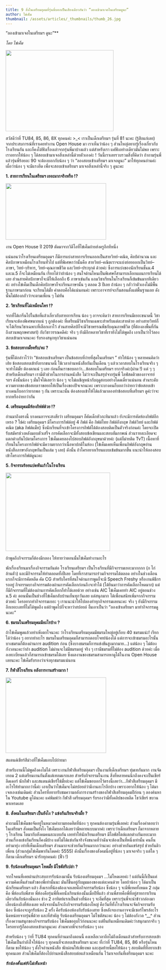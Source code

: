 ```yaml
---
title: 9 สิ่งในเตรียมอุดมที่รุ่นพี่บอกเป็นเสียงเดียวกันว่า “ลองเข้ามาเจอในเตรียมดูนะ”
author: ไข่เค็ม
thumbnail: /assets/articles/_thumbnails/thumb_26.jpg
---
```


“ลองเข้ามาเจอในเตรียมฯ ดูนะ”</u>\*\*

_โดย ไข่เค็ม_

<img src="/assets/articles/General-9Things_assets/media/image3.jpg" style="width:3.63251in;height:2.72378in" />

สวัสดีว่าที่ TU84, 85, 86, 8X ทุกคนค่ะ &gt;\_&lt; เราเป็นเด็กเตรียมฯ
รุ่นที่ 81 นะคะ (รู้สึกแก่เลย) จากประสบการณ์ที่เราเคยทำงาน Open House มา
เราเห็นว่าน้อง ๆ ส่วนใหญ่อยากรู้เรื่องเกี่ยวกับโรงเรียนกัน
และก็คงได้ฟังเรื่องเล่าจากรุ่นพี่มาบ้างแล้ว แต่สำหรับเรา
แค่ฟังอย่างเดียวมันไม่พอ เพราะเราอยากให้น้อง ๆ
ได้สอบเข้ามาเจอสิ่งเหล่านี้ด้วยตัวเองค่ะ !
วันนี้เราเลยรวบรวมสิ่งที่คิดว่า ถ้าถามรุ่นพี่แล้วรุ่นพี่ร้อยละ 90
จะต้องบอกกับน้อง ๆ ว่า “ลองสอบเข้าเตรียมฯ มาเจอดูนะ” มาให้ทุกคนอ่านค่ะ
เผื่อว่าน้อง ๆ จะมีแรงฮึด เพื่อจะสอบเข้าเตรียมฯ มาเจอสิ่งเหล่านี้จริง ๆ
ดูนะคะ

**1. สายการเรียนในเตรียมฯ เยอะมากจริงหรือ !?**

<img src="/assets/articles/General-9Things_assets/media/image1.jpg" style="width:3.38195in;height:1.89518in" />

งาน Open House ปี 2019 ตัดมาจากวิดีโอที่ไข่เค็มถ่ายส่งครูอีกทีหนึ่ง

แน่นอนว่าโรงเรียนเตรียมอุดมฯ ก็มีการแบ่งสายการเรียนออกเป็นสายวิทย์-คณิต,
ศิลป์คำนวณ และศิลป์ภาษาเหมือนโรงเรียนทั่วไป แต่ที่พิเศษกว่านั้นคือ
สายวิทย์-คณิตเราจะแบ่งย่อยออกเป็นวิทย์–ภาษา, วิทย์-บริหาร,
วิทย์–คุณภาพชีวิต และวิทย์–ประยุกต์ ด้วยค่ะ
ซึ่งการแบ่งของนักเรียนชั้นม.4 และม.5 ก็จะไม่เหมือนกัน เรียกได้ว่าถ้าน้อง
ๆ สนใจด้านไหนเป็นพิเศษก็สามารถเลือกแผนการเรียนได้เลย
ส่วนสายศิลป์ภาษาก็จะมีให้เลือกถึง 6 ภาษาเช่นกัน
แถมวิชาเรียนในโรงเรียนก็เข้มข้นมากทีเดียวค่ะ
อย่างไข่เค็มเป็นเด็กศิลป์ภาษาก็จะเรียนภาษานั้น ๆ ตลอด 3 ปีเลย ถ้าน้อง ๆ
กลัวว่าตัวเองไม่มีพื้นฐานภาษามาก่อน จะเรียนได้มั้ย คำตอบคือได้แน่นอนค่ะ
เพราะอาจารย์จะเริ่มสอนตั้งแต่พื้นฐานเลย ดังนั้นไม่ต้องกลัวว่าจะตามเพื่อน
ๆ ไม่ทัน

**2. วิชาเรียนที่ไม่เหมือนใคร !?**

จากที่ได้เกริ่นไปในข้อที่แล้วเกี่ยวกับสายการเรียน น้อง ๆ อาจจะคิดว่า
สายการเรียนมีเยอะขนาดนี้ วิชาเรียนจะต้องพิเศษมากแน่ ๆ ถูกต้องค่ะ
ที่เตรียมมีวิชาเรียนเฉพาะสำหรับแต่ละสายด้วย
อย่างสายวิทย์ก็จะได้เรียนวิชาเฉพาะที่เลือกเอาไว้
ส่วนสายศิลป์ก็จะมีวิชาพรรณพืชกับคุณภาพชีวิต
(ที่ต้องลงพื้นที่กันถึงสวนพฤกษศาสตร์) กับวิชาวรรณคดีค่ะ จริง ๆ
ยังมีอีกหลายวิชาที่เรายังไม่ได้พูดถึง เอาเป็นว่าไว้ลองสอบเข้ามาเจอนะคะ
รับรองสนุกทุกวิชาแน่นอน

**3. ข้อสอบยากมั้ยครับ/คะ ?**

รุ่นพี่ได้กล่าวไว้ว่า “ข้อสอบเข้าเตรียมฯ
เป็นข้อสอบที่ง่ายที่สุดในเตรียมฯ ” ทำให้น้อง ๆ หลายคนคิดว่า เฮ้ย
ข้อสอบสอบเข้ายังยากขนาดนี้ ใช้เวลาอ่านหนังสือกันเป็นเดือน ๆ
แล้วเวลาสอบในโรงเรียนจริง ๆ จะทำได้มั้ย ต้องตกแน่ ๆ เลย
ก่อนอื่นเราขอบอกว่า...ข้อสอบในเตรียมฯ ยากจริงค่ะ(ผ่าม !) แต่ ๆ ๆ
สำหรับเด็กเตรียมฯ เรามีตัวช่วยในการอ่านหนังสือ
ไม่ว่าจะเป็นสรุปจากรุ่นพี่ ไลฟ์สดติวของอาจารย์ ฯลฯ ดังนั้นน้อง ๆ
มั่นใจได้เลยว่า น้อง ๆ จะไม่เผชิญหน้ากับฤดูสอบอย่างโดดเดี่ยวแน่นอน
ส่วนระดับความยากของข้อสอบเราขอยกให้เป็นเรื่องของปัจเจกนะคะ
เพราะบางคนก็บอกว่าง่ายกว่าข้อสอบเข้า บางคนก็บอกว่ายากพอ ๆ กัน
เพราะฉะนั้น ต้องสอบเข้าให้ได้แล้วมาลองทำข้อสอบที่เตรียมฯ
ดูค่ะว่าจะยากหรือง่ายกว่ากัน

**4. เตรียมอุดมมีห้องกิฟต์ด้วย !?**

อ่านมาถึงตรงนี้ บางคนอาจจะสงสัยว่า เตรียมอุดมฯ ก็คัดเด็กหัวกะทิมาแล้ว
ยังจะมีการคัดห้องกิฟต์อีกเหรอ ? ใช่ค่ะ เตรียมอุดมฯ มีโครงการกิฟต์อยู่ 4
กิฟต์ คือ กิฟต์ไทย กิฟต์อังกฤษ กิฟต์วิทย์ และกิฟต์คณิต (aka กิฟต์แม็ท)
ซึ่งนักเรียนที่จะเข้าโครงการกิฟต์ได้ต้องสอบติดเป็นตัวจริงก่อนค่ะ
โดยจะเปิดรับสมัครช่วงหลังมอบตัวเสร็จ
การคัดเลือกจะมีทั้งสอบข้อเขียนและสอบสัมภาษณ์
ส่วนรายละเอียดจะแตกต่างกันไปตามโครงการ
ไข่เค็มเคยลองไปสอบกิฟต์อังกฤษมาด้วยค่ะ (แต่ก็ม่ายติด TvT)
เนื้อหาที่เรียนในโครงการกิฟต์จะมีความยากกว่าเนื้อหาปกติในห้อง
(ไข่เค็มเคยเห็นเพื่อนกิฟต์อังกฤษอ่านหนังสือภาษาอังกฤษกันเป็นเล่ม ๆ เลย)
ดังนั้น ถ้าใครอยากเรียนแบบเข้มข้นมากขึ้น
แนะนำให้ลองสอบเข้าโครงการกิฟต์ดูนะคะ

**5. กิจกรรมร้อยแปดพันเก้าในโรงเรียน**

<img src="/assets/articles/General-9Things_assets/media/image2.jpg" style="width:3.51712in;height:2.63784in" />

ถ้าพูดถึงกิจกรรมก็ต้องมีกลอง ให้ทายว่าตอนนั้นไข่เค็มทำงานอะไร

พักเรื่องเรียนมาเรื่องกิจกรรมกันต่อ โรงเรียนเตรียมฯ
เป็นโรงเรียนที่มีกิจกรรมเยอะมากกกก (ก ไก่ล้านตัว)
และมีกิจกรรมให้ทำตลอดทั้งปีเลย โดยที่เราสามารถร่วมกิจกรรมได้ตลอด
อย่างในช่วงเดือนแรกก็จะมีการคัดหลีด คัด CG
สำหรับใครที่สนใจด้านการพูดก็จะมี Speech Freshy หรืองานพิธีกรรออยู่
กิจกรรมบางกิจกรรมต้องผ่านการคัดเลือกก่อนถึงจะทำได้
(ได้ยินมาว่าการคัดเลือกโหดมาก)
แต่ก็มีกิจกรรมที่ไม่ต้องผ่านการคัดเลือกก็ทำได้เลยด้วย อย่างเช่น AIC
ไข่เค็มเคยทำ AIC อยู่ตอนช่วงม.5 ค่ะ
ตอนนั้นเป็นช่วงที่ไข่เค็มกลับบ้านเย็นทุกวันเลย แต่สนุกมาก
ได้เพื่อนสนิทเพิ่มจากกิจกรรมด้วยค่ะ ใครอยากทำกิจกรรมเยอะ ๆ
เราแนะนำให้ไปลองทำทุกกิจกรรมเลยนะคะ จริง ๆ
ยังมีกิจกรรมอีกเยอะเลยที่ไม่ได้พูดถึง แต่ถ้าพูดไปก็จะหาว่าสปอยล์
งั้นเอาเป็นว่า “ลองเข้าเตรียมฯ มาทำกิจกรรมดูนะคะ”

**6. ชมรมในเตรียมอุดมมีอะไรบ้าง ?**

ถ้าไข่เค็มพูดแล้วอย่าเพิ่งตกใจนะคะ
ว่าโรงเรียนเตรียมอุดมมีชมรมใหญ่อยู่เกือบ 40 ชมรมแน่ะ! เรียกได้ว่าน้อง ๆ
อยากทำอะไร ชมรมในเตรียมอุดมก็สามารถตอบโจทย์น้องได้
แต่การจะเข้าชมรมอะไรนั้น บางชมรมก็ต้องผ่านการ audition ก่อน
(ซึ่งบางชมรมก็การแข่งขันสูงมากมาย...) แต่น้อง ๆ ไม่ต้องกังวลนะคะว่าถ้า
audition ไม่ผ่านจะไม่มีชมรมอยู่ จริง ๆ เรามีชมรมที่ไม่ต้อง audition
ด้วยค่ะ เมื่อลงทะเบียนแล้วก็สามารถเข้าชมรมได้เลย
ซึ่งผลงานของชมรมสามารถหาดูได้ในงาน Open House เลยนะคะ
ไข่เค็มรับรองว่าเจ๋งทุกชมรมแน่นอน

**7. กีฬาสีโรงเรียน อลังการงานสร้างมาก !**

<img src="/assets/articles/General-9Things_assets/media/image4.jpg" style="width:3.38908in;height:2.542in" />

สแตนด์เชียร์สีม่วงที่ไข่เค็มแอบไปถ่ายมา

สำหรับงานนี้ไม่พูดถึงคงไม่ได้ เพราะงานกีฬาสีเตรียมอุดมฯ
เป็นงานที่เด็กเตรียมฯ ทุ่มเทกันมาก งานจัดเทอม 2
แต่เตรียมงานกันตั้งแต่เทอมแรกเลย สำหรับกิจกรรมในงาน
สิ่งที่หลายคนนึกถึงคงจะเป็นเชียร์ลีดเดอร์ นักกีฬา
และสแตนด์เชียร์ใช่มั้ยล่ะคะ
แต่ไข่เค็มขอบอกไว้ตรงนี้เลยว่า...กีฬาสีเตรียมอุดมฯ
มีอะไรให้ทำมากกว่านี้ค่ะ เอาเป็นว่าไข่เค็มจะไม่สปอยล์ว่ามีงานอะไรอีกบ้าง
เพราะอยากให้น้อง ๆ ได้มาเจอเองเช่นเดิมค่ะ
ส่วนใครที่อยากรับชมความอลังการงานสร้างของกีฬาสีเตรียมอุดมปีก่อน ๆ
ลองค้นหาใน Youtube ดูได้นะคะ แค่พิมพ์ว่า กีฬาสี เตรียมอุดมฯ
รับรองว่ามีทั้งคลิปของหลีด โชว์เชียร์ ขบวนพาเหรดเลย

**8. สังคมในเตรียมฯ เป็นยังไง ? แข่งกันเรียนจริงมั้ย ?**

คำถามนี้ไข่เค็มขอจัดอยู่ในหมวดคำถามยอดฮิตที่น้อง ๆ
ทุกคนต้องถามรุ่นพี่เลยค่ะ ส่วนเรื่องคำตอบว่าในเตรียมฯ สังคมเป็นยังไง
ไข่เค็มบอกได้เลยว่ามีหลายแบบมากค่ะ เพราะว่าเด็กเตรียมฯ ก็มาจากหลาย ๆ
โรงเรียน โตมากับสังคมคนละแบบกัน เลยทำให้นักเรียนเตรียมฯ
มีไลฟ์สไตล์แตกต่างกันเยอะมาก ส่วนเรื่องแข่งกันเรียนก็คงมีบ้าง
แต่ไม่ได้แข่งกันจริงจังขนาดที่ว่าฉันจะต้องเป็นที่หนึ่งเท่านั้น
คนอื่นอย่ามายุ่ง เท่าที่เห็นเด็กเตรียมฯ ส่วนมากจะช่วยกันเรียนมากกว่านะคะ
อย่างช่วยกันแชร์สรุป ช่วยกันติวเพื่อน (ส่วนกลุ่มไข่เค็มพากันโดดค่ะ 5555)
ดังนั้นเรื่องของสังคมนี่อยู่ที่น้อง ๆ มาเจอจริง ๆ แต่ใด ๆ ก็ตาม
เด็กเตรียมฯ น่ารักทุกคนค่ะ (ฟิ้ว !)

**9. รับน้องเตรียมอุดมฯ โหดมั้ย มีโซตัสรึเปล่า ?**

จากใจคนที่เคยผ่านประสบการรับน้องมานั้น รับน้องเตรียมอุดมฯ
...ไม่โหดเลยค่ะ ! แต่อันนี้ก็เป็นแค่ความคิดเห็นส่วนตัวของพี่เท่านั้นนะ
มันก็ขึ้นอยู่กับมุมมองของแต่ละคนด้วย โดยถ้าน้อง ๆ
ได้มาเป็นนักเรียนเตรียมฯ แล้ว สิ่งแรกที่น้องต้องเจอเลยคือกิจกรรมรับน้อง
ซึ่งน้อง ๆ จะมีพี่เทคทั้งหมด 2 กลุ่ม คือ พี่ห้องกับพี่สาย
พี่ห้องคือรุ่นพี่ที่เคยนั่งเรียนห้องนั้นเมื่อปีที่แล้ว
ส่วนพี่สายคือพี่ที่อยู่สายการเรียนเดียวกันกับน้องนั่นเอง ช่วง 2
อาทิตย์แรกเป็นช่วงที่น้อง ๆ จะอิ่มที่สุด
เพราะรุ่นพี่จะนำข้าวกล่องมาเลี้ยงน้องถึงที่ห้องเลย
หลังจากนั้นก็จะถึงกิจกรรมรับน้องใหญ่
คือวันที่ทั้งโรงเรียนจะจัดกิจกรรมรับน้อง ซึ่งน้องจะถูกรับน้อง 2 ครั้ง
คือรับน้องห้องกับรับน้องสาย
ซึ่งหลังจบงานอาจจะมีเซอร์ไพรส์อะไรนิดหน่อยจากรุ่นพี่ด้วย และที่สำคัญ
รับน้องเตรียมอุดมฯ ไม่โซตัสนะคะ น้อง ๆ ไม่ต้องกังวล ^\_\_^
ส่วนเรื่องความสนุกของกิจกรรมรับน้อง ไข่เค็มขออุบไว้ก่อนนะคะ
แต่ยืนยันเหมือนเดิมค่ะว่าสนุกมากจริง ๆ ใครอยากรู้ก็ลองสอบเข้ามาดูนะคะ
ส่วนพวกพี่จะรอรับน้อง ๆ เอง

สำหรับน้อง ๆ ว่าที่ TU84 ทุกคนที่อ่านมาถึงตอนนี้
คงเหลือเวลาอีกไม่ถึงเดือนแล้วสำหรับการสอบเข้า ไข่เค็มเป็นกำลังใจให้น้อง
ๆ ทุกคนที่จะสอบเข้าเตรียมฯ นะคะ ทั้งว่าที่ TU84, 85, 86 หรือรุ่นไหนก็ตาม
ขอให้น้อง ๆ ตั้งใจอ่านหนังสือ พักผ่อนให้เพียงพอ และสุดท้ายนี้ขอให้น้อง ๆ
สอบติดที่ที่อยากเข้าทุกคนเลย
ส่วนไข่เค็มก็ต้องไปอ่านหนังสือสอบต่อแล้วเหมือนกัน
ไว้มาเจอกันที่เตรียมอุดมฯ นะคะ

**_รักน้องตั้งแต่ยังไม่เห็นหน้า_**
